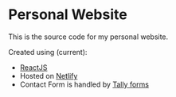 # Personal Website

This is the source code for my personal website.

Created using (current):

- [ReactJS](https://reactjs.org/)
- Hosted on [Netlify](https://www.netlify.com/)
- Contact Form is handled by [Tally forms](https://tally.so)
